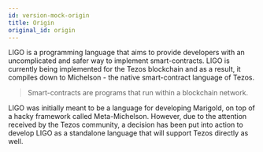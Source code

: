```yaml
---
id: version-mock-origin
title: Origin
original_id: origin
---
```


LIGO is a programming language that aims to provide developers with an uncomplicated and safer way to implement smart-contracts. LIGO is currently being implemented for the Tezos blockchain and as a result, it compiles down to Michelson - the native smart-contract language of Tezos.

> Smart-contracts are programs that run within a blockchain network.

LIGO was initially meant to be a language for developing Marigold, on top of a hacky framework called Meta-Michelson. However, due to the attention received by the Tezos community, a decision has been put into action to develop LIGO as a standalone language that will support Tezos directly as well.